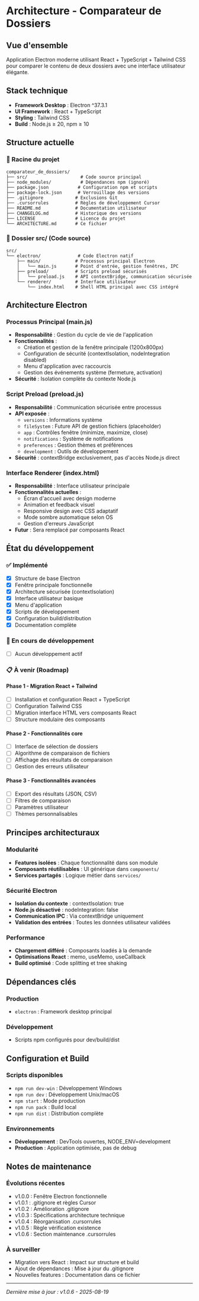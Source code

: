# Architecture - Comparateur de Dossiers

## Vue d'ensemble
Application Electron moderne utilisant React + TypeScript + Tailwind CSS pour comparer le contenu de deux dossiers avec une interface utilisateur élégante.

## Stack technique
- **Framework Desktop** : Electron ^37.3.1
- **UI Framework** : React + TypeScript
- **Styling** : Tailwind CSS
- **Build** : Node.js ≥ 20, npm ≥ 10

## Structure actuelle

### 📁 Racine du projet
```
comparateur_de_dossiers/
├── src/                    # Code source principal
├── node_modules/           # Dépendances npm (ignoré)
├── package.json           # Configuration npm et scripts
├── package-lock.json      # Verrouillage des versions
├── .gitignore            # Exclusions Git
├── .cursorrules          # Règles de développement Cursor
├── README.md             # Documentation utilisateur
├── CHANGELOG.md          # Historique des versions
├── LICENSE               # Licence du projet
└── ARCHITECTURE.md       # Ce fichier
```

### 🔧 Dossier src/ (Code source)
```
src/
└── electron/              # Code Electron natif
    ├── main/             # Processus principal Electron
    │   └── main.js       # Point d'entrée, gestion fenêtres, IPC
    ├── preload/          # Scripts preload sécurisés
    │   └── preload.js    # API contextBridge, communication sécurisée
    └── renderer/         # Interface utilisateur
        └── index.html    # Shell HTML principal avec CSS intégré
```

## Architecture Electron

### Processus Principal (main.js)
- **Responsabilité** : Gestion du cycle de vie de l'application
- **Fonctionnalités** :
  - Création et gestion de la fenêtre principale (1200x800px)
  - Configuration de sécurité (contextIsolation, nodeIntegration disabled)
  - Menu d'application avec raccourcis
  - Gestion des événements système (fermeture, activation)
- **Sécurité** : Isolation complète du contexte Node.js

### Script Preload (preload.js)
- **Responsabilité** : Communication sécurisée entre processus
- **API exposée** :
  - `versions` : Informations système
  - `fileSystem` : Future API de gestion fichiers (placeholder)
  - `app` : Contrôles fenêtre (minimize, maximize, close)
  - `notifications` : Système de notifications
  - `preferences` : Gestion thèmes et préférences
  - `development` : Outils de développement
- **Sécurité** : contextBridge exclusivement, pas d'accès Node.js direct

### Interface Renderer (index.html)
- **Responsabilité** : Interface utilisateur principale
- **Fonctionnalités actuelles** :
  - Écran d'accueil avec design moderne
  - Animation et feedback visuel
  - Responsive design avec CSS adaptatif
  - Mode sombre automatique selon OS
  - Gestion d'erreurs JavaScript
- **Futur** : Sera remplacé par composants React

## État du développement

### ✅ Implémenté
- [x] Structure de base Electron
- [x] Fenêtre principale fonctionnelle
- [x] Architecture sécurisée (contextIsolation)
- [x] Interface utilisateur basique
- [x] Menu d'application
- [x] Scripts de développement
- [x] Configuration build/distribution
- [x] Documentation complète

### 🚧 En cours de développement
- [ ] Aucun développement actif

### 📋 À venir (Roadmap)

#### Phase 1 - Migration React + Tailwind
- [ ] Installation et configuration React + TypeScript
- [ ] Configuration Tailwind CSS
- [ ] Migration interface HTML vers composants React
- [ ] Structure modulaire des composants

#### Phase 2 - Fonctionnalités core
- [ ] Interface de sélection de dossiers
- [ ] Algorithme de comparaison de fichiers
- [ ] Affichage des résultats de comparaison
- [ ] Gestion des erreurs utilisateur

#### Phase 3 - Fonctionnalités avancées
- [ ] Export des résultats (JSON, CSV)
- [ ] Filtres de comparaison
- [ ] Paramètres utilisateur
- [ ] Thèmes personnalisables

## Principes architecturaux

### Modularité
- **Features isolées** : Chaque fonctionnalité dans son module
- **Composants réutilisables** : UI générique dans `components/`
- **Services partagés** : Logique métier dans `services/`

### Sécurité Electron
- **Isolation du contexte** : contextIsolation: true
- **Node.js désactivé** : nodeIntegration: false
- **Communication IPC** : Via contextBridge uniquement
- **Validation des entrées** : Toutes les données utilisateur validées

### Performance
- **Chargement différé** : Composants loadés à la demande
- **Optimisations React** : memo, useMemo, useCallback
- **Build optimisé** : Code splitting et tree shaking

## Dépendances clés

### Production
- `electron` : Framework desktop principal

### Développement  
- Scripts npm configurés pour dev/build/dist

## Configuration et Build

### Scripts disponibles
- `npm run dev-win` : Développement Windows
- `npm run dev` : Développement Unix/macOS
- `npm start` : Mode production
- `npm run pack` : Build local
- `npm run dist` : Distribution complète

### Environnements
- **Développement** : DevTools ouvertes, NODE_ENV=development
- **Production** : Application optimisée, pas de debug

## Notes de maintenance

### Évolutions récentes
- v1.0.0 : Fenêtre Electron fonctionnelle
- v1.0.1 : .gitignore et règles Cursor
- v1.0.2 : Amélioration .gitignore
- v1.0.3 : Spécifications architecture technique
- v1.0.4 : Réorganisation .cursorrules
- v1.0.5 : Règle vérification existence
- v1.0.6 : Section maintenance .cursorrules

### À surveiller
- Migration vers React : Impact sur structure et build
- Ajout de dépendances : Mise à jour du .gitignore
- Nouvelles features : Documentation dans ce fichier

---
*Dernière mise à jour : v1.0.6 - 2025-08-19*
